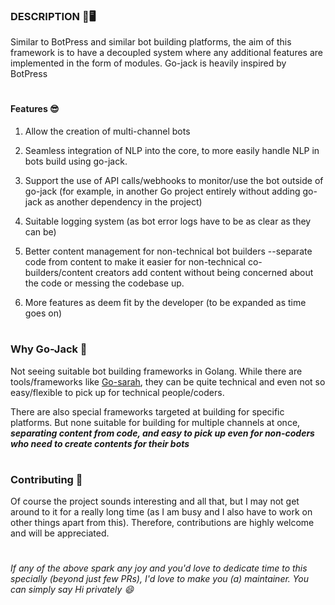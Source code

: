 ### __DESCRIPTION__ 🤖🖥

Similar to BotPress and similar bot building platforms, the aim of this framework is to have a decoupled system where any additional features are implemented in the form of modules. Go-jack is heavily inspired by BotPress

#

#### Features 😎
1. Allow the creation of multi-channel bots

2. Seamless integration of NLP into the core, to more easily handle NLP in bots build using go-jack.

3. Support the use of API calls/webhooks to monitor/use the bot outside of go-jack (for example, in another Go project entirely without adding go-jack as another dependency in the project)

4. Suitable logging system (as bot error logs have to be as clear as they can be)

5. Better content management for non-technical bot builders --separate code from content to make it easier for non-technical co-builders/content creators add content without being concerned about the code or messing the codebase up.

6. More features as deem fit by the developer (to be expanded as time goes on)

#

### __Why Go-Jack__ 🤔

Not seeing suitable bot building frameworks in Golang. While there are tools/frameworks like [Go-sarah]('https://github.com/oklahomer/go-sarah'), they can be quite technical and even not so easy/flexible to pick up for technical people/coders.

There are also special frameworks targeted at building for specific platforms. But none suitable for building for multiple channels at once, *__separating content from code, and easy to pick up even for non-coders who need to create contents for their bots__*
#

### __Contributing 📓__

Of course the project sounds interesting and all that, but I may not get around to it for a really long time (as I am busy and I also have to work on other things apart from this). Therefore, contributions are highly welcome and will be appreciated.
#

_If any of the above spark any joy and you'd love to dedicate time to this specially (beyond just few PRs), I'd love to make you (a) maintainer. You can simply say Hi privately 😄_